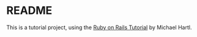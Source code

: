 # README

This is a tutorial project, using the [Ruby on Rails Tutorial](https://www.railstutorial.org/book/) by Michael Hartl.
